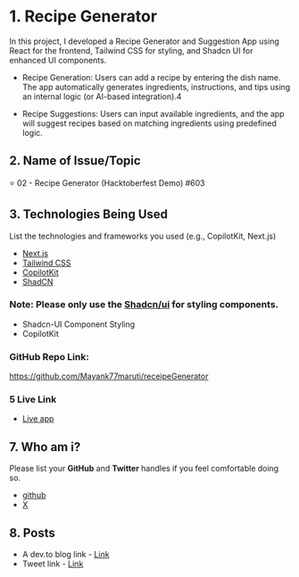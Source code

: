 
# 1. Recipe Generator 
In this project, I developed a Recipe Generator and Suggestion App using React for the frontend, Tailwind CSS for styling, and Shadcn UI for enhanced UI components.
- Recipe Generation:
Users can add a recipe by entering the dish name. The app automatically generates ingredients, instructions, and tips using an internal logic (or AI-based integration).4

- Recipe Suggestions:
Users can input available ingredients, and the app will suggest recipes based on matching ingredients using predefined logic.

## 2. Name of Issue/Topic

⭐ 02 - Recipe Generator (Hacktoberfest Demo)  #603

## 3. Technologies Being Used

List the technologies and frameworks you used (e.g., CopilotKit, Next.js)
- [Next.js](https://nextjs.org)
- [Tailwind CSS](https://tailwindcss.com)
- [CopilotKit](https://copilotkit.ai)
- [ShadCN](https://ui.shadcn.com)

### Note: Please only use the [Shadcn/ui]([https://v0.dev/docs](https://ui.shadcn.com/docs/installation)) for styling components.

- Shadcn-UI Component Styling
- CopilotKit

### GitHub Repo Link: 
https://github.com/Mayank77maruti/receipeGenerator

### 5 Live Link

- [Live app](https://receipe-generator-1zyq.vercel.app/)
 
## 7. Who am i?

Please list your **GitHub** and **Twitter** handles if you feel comfortable doing so. 

- [github](https://github.com/Mayank77maruti)
- [X](https://x.com/MayankMoha31086)

## 8. Posts

- A dev.to blog link - [Link](https://dev.to/mayank_mohapatra/recipe-generator-powered-by-copilotkit-chatbot-1mlg)
- Tweet link - [Link](https://x.com/MayankMoha31086/status/1851935687018508434)

